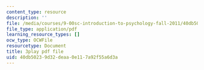 ```yaml
---
content_type: resource
description: ''
file: /media/courses/9-00sc-introduction-to-psychology-fall-2011/40db50239d32deaa0e117a92f55a6d3a_lBU64nfe8nM.pdf
file_type: application/pdf
learning_resource_types: []
ocw_type: OCWFile
resourcetype: Document
title: 3play pdf file
uid: 40db5023-9d32-deaa-0e11-7a92f55a6d3a
---
```

